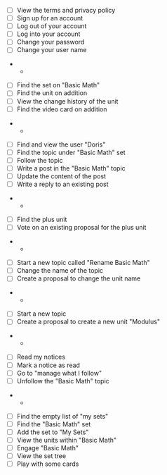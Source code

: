 - [ ] View the terms and privacy policy
- [ ] Sign up for an account
- [ ] Log out of your account
- [ ] Log into your account
- [ ] Change your password
- [ ] Change your user name
- -
- [ ] Find the set on "Basic Math"
- [ ] Find the unit on addition
- [ ] View the change history of the unit
- [ ] Find the video card on addition
- -
- [ ] Find and view the user "Doris"
- [ ] Find the topic under "Basic Math" set
- [ ] Follow the topic
- [ ] Write a post in the "Basic Math" topic
- [ ] Update the content of the post
- [ ] Write a reply to an existing post
- -
- [ ] Find the plus unit
- [ ] Vote on an existing proposal for the plus unit
- -
- [ ] Start a new topic called "Rename Basic Math"
- [ ] Change the name of the topic
- [ ] Create a proposal to change the unit name
- -
- [ ] Start a new topic
- [ ] Create a proposal to create a new unit "Modulus"
- -
- [ ] Read my notices
- [ ] Mark a notice as read
- [ ] Go to "manage what I follow"
- [ ] Unfollow the "Basic Math" topic
- -
- [ ] Find the empty list of "my sets"
- [ ] Find the "Basic Math" set
- [ ] Add the set to "My Sets"
- [ ] View the units within "Basic Math"
- [ ] Engage "Basic Math"
- [ ] View the set tree
- [ ] Play with some cards
